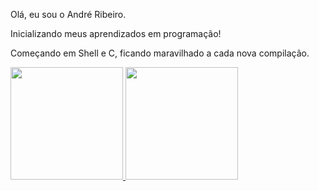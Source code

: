 Olá, eu sou o André Ribeiro.

Inicializando meus aprendizados em programação!

Começando em Shell e C, ficando maravilhado a cada nova compilação.

 <div>
  <a href="https://github.com/AndreRibeiro-Projects">
  <img height="180em" src="https://github-readme-stats.vercel.app/api?username=AndreRibeiro-Projects&show_icons=true&theme=chartreuse-dark&include_all_commits=true&count_private=true"/>
  <img height="180em" src="https://github-readme-stats.vercel.app/api/top-langs/?username=AndreRibeiro-Projects&layout=compact&langs_count=7&theme=chartreuse-dark"/>
</div>


